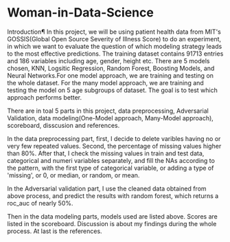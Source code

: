 # Woman-in-Data-Science


Introduction¶
In this project, we will be using patient health data from MIT's GOSSIS(Global Open Source Severity of Illness Score) to do an experiment, in which we want to evaluate the question of which modeling strategy leads to the most effective predictions. The training dataset contains 91713 entries and 186 variables including age, gender, height etc. There are 5 models chosen, KNN, Logsitic Regression, Random Forest, Boosting Models, and Neural Networks.For one model approach, we are training and testing on the whole dataset. For the many model approach, we are training and testing the model on 5 age subgroups of dataset. The goal is to test which approach performs better.

There are in toal 5 parts in this project, data preprocessing, Adversarial Validation, data modeling(One-Model approach, Many-Model approach), scoreboard, disscusion and references. 

In the data preprocessing part, first, I decide to delete varibles having no or very few repeated values. Second, the percentage of missing values higher than 80%. After that, I check the missing values in train and test data, categorical and numeri variables separately, and fill the NAs according to the pattern, with the first type of categorical variable, or adding a type of 'missing', or 0, or median, or random, or mean. 

In the Adversarial validation part, I use the cleaned data obtained from above process, and predict the results with random forest, which returns a roc_auc of nearly 50%.

Then in the data modeling parts, models used are listed above. Scores are listed in the scoreboard. Discussion is about my findings during the whole process. At last is the references.
